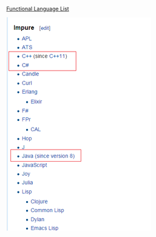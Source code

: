 [Functional Language List](http://en.wikipedia.org/wiki/List_of_programming_languages_by_type#Functional_languages)

![FP Languages](images/fp-languages.png)